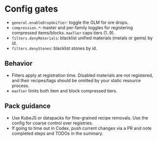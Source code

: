 Config gates
============
- `general.enableDropUnifier`: toggle the GLM for ore drops.
- `compression.*`: master and per-family toggles for registering compressed items/blocks. `maxTier` caps tiers (1..9).
- `filters.denyMaterials`: blacklist unified materials (metals or gems) by id.
- `filters.denyStones`: blacklist stones by id.

Behavior
--------
- Filters apply at registration time. Disabled materials are not registered, and their recipes/tags should be omitted by your static resource process.
- `maxTier` limits both item and block compressed tiers.

Pack guidance
-------------
- Use KubeJS or datapacks for fine-grained recipe removals. Use the config for coarse control over registries.
- If going to time out in Codex, push current changes via a PR and note completed steps and TODOs in the summary.
